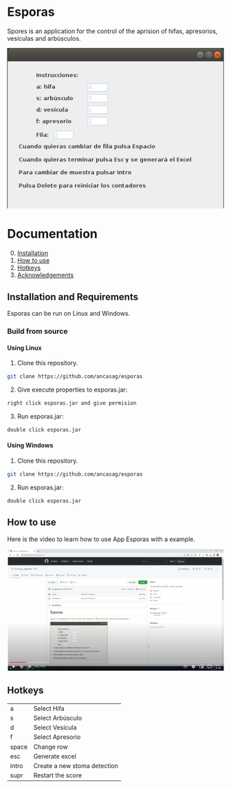 # Esporas
Spores is an application for the control of the aprision of hifas, apresorios, vesículas and arbúsculos.

![AppEsporas](image/esporas.png)

# Documentation

0. [Installation](#installation-and-requirements)
1. [How to use](#how-to-use)
2. [Hotkeys](#hotkeys)
4. [Acknowledgements](#Acknowledgements)


## Installation and Requirements

Esporas can be run on Linux and Windows. 


### Build from source
#### Using Linux

1. Clone this repository.
```bash
git clone https://github.com/ancasag/esporas
```
2. Give execute properties to esporas.jar:
```bash
right click esporas.jar and give permision
```
3. Run esporas.jar:
```bash
double click esporas.jar
```
#### Using Windows

1. Clone this repository.
```bash
git clone https://github.com/ancasag/esporas
```
2. Run esporas.jar:
```bash
double click esporas.jar
```
## How to use

Here is the video to learn how to use App Esporas with a example.

[![Watch the video](image/Captura.PNG)](https://youtu.be/RWCC7xx8QwA)

## Hotkeys
|          |                                |
|----------|--------------------------------|
| a        | Select Hifa                  |
| s        | Select  Arbúsculo         |
| d        | Select Vesícula                  |
| f        | Select Apresorio                |
| space | Change row            |
| esc     | Generate excel                 |
| intro   | Create a new stoma detection   |
| supr    | Restart the score |



